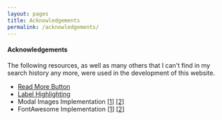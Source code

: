 ```yaml
---
layout: pages
title: Acknowledgements
permalink: /acknowledgements/
---
```


#### Acknowledgements
The following resources, as well as many others that I can't find in my search history any more, were used in the development of this website.
<ul class="body">
  <li><a href="https://jonnylangefeld.com/blog/how-to-add-a-read-more-button-that-doesnt-suck-to-your-jekyll-blog" target="_blank">Read More Button</a></li>
  <li><a href="https://stackoverflow.com/questions/3359390/how-can-i-activate-a-css-style-for-a-label-when-hovering-over-the-associated-che" target="_blank">Label Highlighting</a></li>
  <li>Modal Images Implementation <a href="https://www.w3schools.com/howto/howto_css_modal_images.asp" target="_blank">[1]</a> <a href="https://stackoverflow.com/questions/47798971/several-modal-images-on-page" target="_blank">[2]</a></li>
  <li>FontAwesome Implementation <a href="https://stackoverflow.com/questions/48392395/font-awesome-5-icons-not-working-on-bootstrap-4" target="_blank">[1]</a> <a href="https://stackoverflow.com/questions/24922833/fontawesome-icons-are-not-showing-why" target="_blank">[2]</a></li>
</ul>
